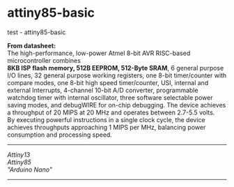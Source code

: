 # attiny85-basic
test - attiny85-basic

<b>From datasheet: </b><br />
The high-performance, low-power Atmel 8-bit AVR RISC-based microcontroller combines<br /> 
<b>8KB ISP flash memory, 512B EEPROM, 512-Byte SRAM</b>, 
6 general purpose I/O lines, 32 general purpose working registers, one 8-bit timer/counter with compare modes, 
one 8-bit high speed timer/counter, USI, internal and external Interrupts, 4-channel 10-bit A/D converter, 
programmable watchdog timer with internal oscillator, three software selectable power saving modes, 
and debugWIRE for on-chip debugging. The device achieves a throughput of 20 MIPS at 20 MHz and operates between 2.7-5.5 volts.<br />
By executing powerful instructions in a single clock cycle, the device achieves throughputs approaching 1 MIPS per MHz, 
balancing power consumption and processing speed.<br />
<hr />
<i>Attiny13<br />
Attiny85<br />
"Arduino Nano"<br />
</i><hr />

